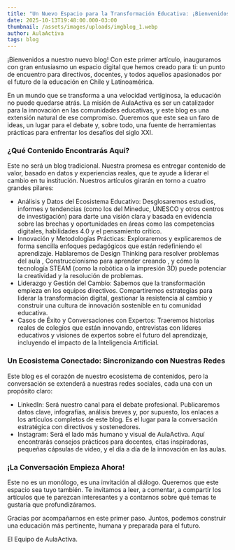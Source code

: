 ```yaml
---
title: "Un Nuevo Espacio para la Transformación Educativa: ¡Bienvenidos al Blog de AulaActiva!"
date: 2025-10-13T19:48:00.000-03:00
thumbnail: /assets/images/uploads/imgblog_1.webp
author: AulaActiva
tags: blog
---
```

¡Bienvenidos a nuestro nuevo blog! Con este primer artículo, inauguramos con gran entusiasmo un espacio digital que hemos creado para ti: un punto de encuentro para directivos, docentes, y todos aquellos apasionados por el futuro de la educación en Chile y Latinoamérica.

En un mundo que se transforma a una velocidad vertiginosa, la educación no puede quedarse atrás. La misión de AulaActiva es ser un catalizador para la innovación en las comunidades educativas, y este blog es una extensión natural de ese compromiso. Queremos que este sea un faro de ideas, un lugar para el debate y, sobre todo, una fuente de herramientas prácticas para enfrentar los desafíos del siglo XXI.



### ¿Qué Contenido Encontrarás Aquí?



Este no será un blog tradicional. Nuestra promesa es entregar contenido de valor, basado en datos y experiencias reales, que te ayude a liderar el cambio en tu institución. Nuestros artículos girarán en torno a cuatro grandes pilares:

* Análisis y Datos del Ecosistema Educativo: Desglosaremos estudios, informes y tendencias (como los del Mineduc, UNESCO y otros centros de investigación) para darte una visión clara y basada en evidencia sobre las brechas y oportunidades en áreas como las competencias digitales, habilidades 4.0 y el pensamiento crítico.
* Innovación y Metodologías Prácticas: Exploraremos y explicaremos de forma sencilla enfoques pedagógicos que están redefiniendo el aprendizaje. Hablaremos de Design Thinking para resolver problemas del aula , Construccionismo para aprender creando , y cómo la tecnología STEAM (como la robótica o la impresión 3D) puede potenciar la creatividad y la resolución de problemas.
* Liderazgo y Gestión del Cambio: Sabemos que la transformación empieza en los equipos directivos. Compartiremos estrategias para liderar la transformación digital, gestionar la resistencia al cambio y construir una cultura de innovación sostenible en tu comunidad educativa.
* Casos de Éxito y Conversaciones con Expertos: Traeremos historias reales de colegios que están innovando, entrevistas con líderes educativos y visiones de expertos sobre el futuro del aprendizaje, incluyendo el impacto de la Inteligencia Artificial.



### Un Ecosistema Conectado: Sincronizando con Nuestras Redes



Este blog es el corazón de nuestro ecosistema de contenidos, pero la conversación se extenderá a nuestras redes sociales, cada una con un propósito claro:

* LinkedIn: Será nuestro canal para el debate profesional. Publicaremos datos clave, infografías, análisis breves y, por supuesto, los enlaces a los artículos completos de este blog. Es el lugar para la conversación estratégica con directivos y sostenedores.
* Instagram: Será el lado más humano y visual de AulaActiva. Aquí encontrarás consejos prácticos para docentes, citas inspiradoras, pequeñas cápsulas de video, y el día a día de la innovación en las aulas.



### ¡La Conversación Empieza Ahora!



Este no es un monólogo, es una invitación al diálogo. Queremos que este espacio sea tuyo también. Te invitamos a leer, a comentar, a compartir los artículos que te parezcan interesantes y a contarnos sobre qué temas te gustaría que profundizáramos.

Gracias por acompañarnos en este primer paso. Juntos, podemos construir una educación más pertinente, humana y preparada para el futuro.

El Equipo de AulaActiva.
